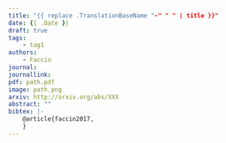 ```yaml
---
title: "{{ replace .TranslationBaseName "-" " " | title }}"
date: {{ .Date }}
draft: true
tags: 
    - tag1
authors:
    - Faccin
journal:
journallink:
pdf: path.pdf
image: path.png
arxiv: http://arxiv.org/abs/XXX
abstract: ""
bibtex: |-
    @article{faccin2017,
    }
---
```

